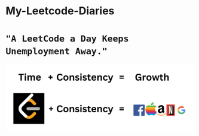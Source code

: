 # My-Leetcode-Diaries

# **`"A LeetCode a Day Keeps Unemployment Away."`**

![Leetcode+Consistency](/Leetcode_diaries.png)
